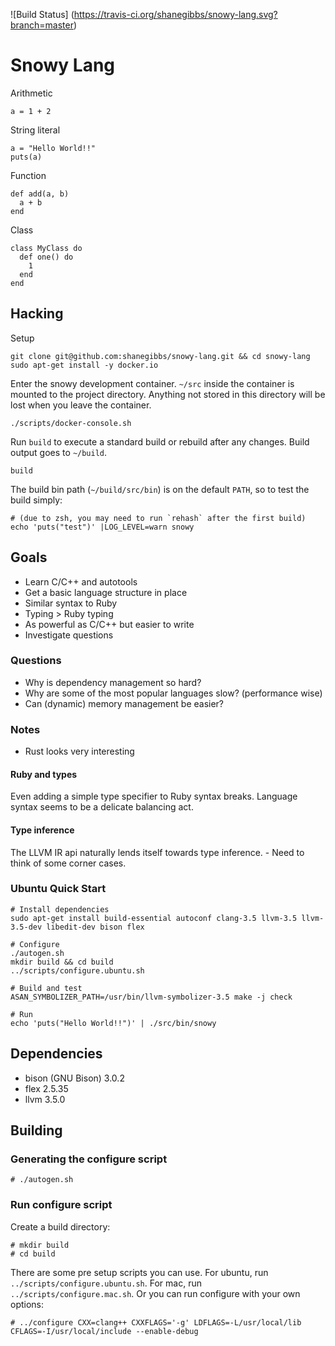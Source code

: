 ![Build Status]
(https://travis-ci.org/shanegibbs/snowy-lang.svg?branch=master)

# Snowy Lang

Arithmetic

```
a = 1 + 2
```

String literal

```
a = "Hello World!!"
puts(a)
```

Function

```
def add(a, b)
  a + b
end
```

Class

```
class MyClass do
  def one() do
    1
  end
end
```

## Hacking

Setup

```
git clone git@github.com:shanegibbs/snowy-lang.git && cd snowy-lang
sudo apt-get install -y docker.io
```

Enter the snowy development container. `~/src` inside the container is mounted to the project directory. Anything not stored in this directory will be lost when you leave the container.

```
./scripts/docker-console.sh
```

Run `build` to execute a standard build or rebuild after any changes. Build output goes to `~/build`.

```
build
```

The build bin path (`~/build/src/bin`) is on the default `PATH`, so to test the build simply:

```
# (due to zsh, you may need to run `rehash` after the first build)
echo 'puts("test")' |LOG_LEVEL=warn snowy
```

## Goals

* Learn C/C++ and autotools
* Get a basic language structure in place
 * Similar syntax to Ruby
 * Typing > Ruby typing
 * As powerful as C/C++ but easier to write
* Investigate questions

### Questions

* Why is dependency management so hard?
* Why are some of the most popular languages slow? (performance wise)
* Can (dynamic) memory management be easier?

### Notes

* Rust looks very interesting

#### Ruby and types

Even adding a simple type specifier to Ruby syntax breaks. Language syntax seems to be a delicate balancing act.

#### Type inference

The LLVM IR api naturally lends itself towards type inference. - Need to think of some corner cases.

### Ubuntu Quick Start

```
# Install dependencies
sudo apt-get install build-essential autoconf clang-3.5 llvm-3.5 llvm-3.5-dev libedit-dev bison flex

# Configure
./autogen.sh
mkdir build && cd build
../scripts/configure.ubuntu.sh

# Build and test
ASAN_SYMBOLIZER_PATH=/usr/bin/llvm-symbolizer-3.5 make -j check

# Run
echo 'puts("Hello World!!")' | ./src/bin/snowy
```

## Dependencies

* bison (GNU Bison) 3.0.2
* flex 2.5.35
* llvm 3.5.0

## Building

### Generating the configure script

```
# ./autogen.sh
```

### Run configure script

Create a build directory:

```
# mkdir build
# cd build
```

There are some pre setup scripts you can use. For ubuntu, run `../scripts/configure.ubuntu.sh`. For mac, run `../scripts/configure.mac.sh`. Or you can run configure with your own options:

```
# ../configure CXX=clang++ CXXFLAGS='-g' LDFLAGS=-L/usr/local/lib CFLAGS=-I/usr/local/include --enable-debug
```
